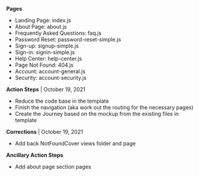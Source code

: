 **Pages**
- Landing Page: index.js
- About Page: about.js
- Frequently Asked Questions: faq.js
- Password Reset: password-reset-simple.js
- Sign-up: signup-simple.js
- Sign-in: signin-simple.js
- Help Center: help-center.js
- Page Not Found: 404.js
- Account: account-general.js
- Security: account-security.js

**Action Steps** | October 19, 2021
- Reduce the code base in the template
- Finish the  navigation (aka work out the routing for the necessary pages)
- Create the Journey based on the mockup from the existing files in template

**Corrections** | October 19, 2021
- Add back NotFoundCover views folder and page

**Ancillary Action Steps**
- Add about page section pages